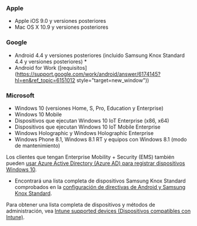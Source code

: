 

### <a name="apple"></a>Apple
  - Apple iOS 9.0 y versiones posteriores
  - Mac OS X 10.9 y versiones posteriores

### <a name="google"></a>Google
  - Android 4.4 y versiones posteriores (incluido Samsung Knox Standard 4.4 y versiones posteriores) *
  - Android for Work ([requisitos](https://support.google.com/work/android/answer/6174145?hl=en&ref_topic=6151012 style="target=new_window"))

### <a name="microsoft"></a>Microsoft
  - Windows 10 (versiones Home, S, Pro, Education y Enterprise)
  - Windows 10 Mobile
  - Dispositivos que ejecutan Windows 10 IoT Enterprise (x86, x64)
  - Dispositivos que ejecutan Windows 10 IoT Mobile Enterprise
  - Windows Holographic y Windows Holographic Enterprise
  - Windows Phone 8.1, Windows 8.1 RT y equipos con Windows 8.1 (modo de mantenimiento)

Los clientes que tengan Enterprise Mobility + Security (EMS) también pueden [usar Azure Active Directory (Azure AD) para registrar dispositivos Windows 10](/intune-classic/deploy-use/set-up-windows-device-management-with-microsoft-intune#azure-active-directory-enrollment).

* Encontrará una lista completa de dispositivos Samsung Knox Standard comprobados en la [configuración de directivas de Android y Samsung Knox Standard](/intune-classic/android-policy-settings-in-microsoft-intune.md#supported-samsung-knox-standard-devices).

Para obtener una lista completa de dispositivos y métodos de administración, vea [Intune supported devices (Dispositivos compatibles con Intune)](/intune/supported-devices-browsers#intune-supported-devices).
